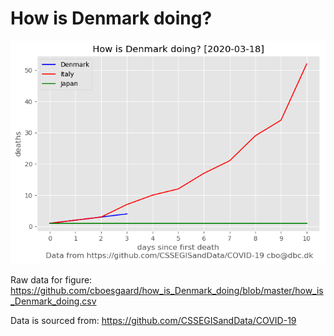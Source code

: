 # How is Denmark doing?

![How is Denmark doing?](how_is_Denmark_doing.png)

Raw data for figure: https://github.com/cboesgaard/how_is_Denmark_doing/blob/master/how_is_Denmark_doing.csv

Data is sourced from: https://github.com/CSSEGISandData/COVID-19



